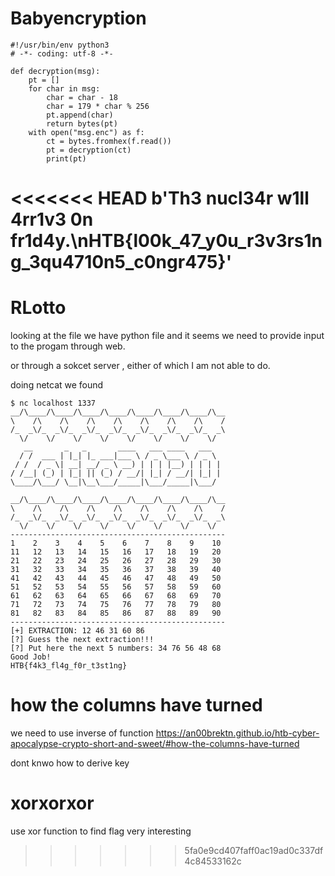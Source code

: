 # Babyencryption


```
#!/usr/bin/env python3
# -*- coding: utf-8 -*-

def decryption(msg):
    pt = []
    for char in msg:
        char = char - 18
        char = 179 * char % 256
        pt.append(char)
        return bytes(pt)
    with open("msg.enc") as f:
        ct = bytes.fromhex(f.read())
        pt = decryption(ct)
        print(pt)
```

<<<<<<< HEAD
b'Th3 nucl34r w1ll 4rr1v3 0n fr1d4y.\nHTB{l00k_47_y0u_r3v3rs1ng_3qu4710n5_c0ngr475}'
=======
# RLotto

looking at the file we have python file and it seems we need to provide input to the progam through web. 

or through a sokcet server , either of which I am not able to do.

doing netcat we found

```
$ nc localhost 1337
__/\____/\____/\____/\____/\____/\____/\____/\__
\    /\    /\    /\    /\    /\    /\    /\    /
/_  _\/_  _\/_  _\/_  _\/_  _\/_  _\/_  _\/_  _\
  \/    \/    \/    \/    \/    \/    \/    \/  
   __       _   _       ____   ___ ____   ___   
  / /  ___ | |_| |_ ___|___ \ / _ \___ \ / _ \  
 / /  / _ \| __| __/ _ \ __) | | | |__) | | | | 
/ /__| (_) | |_| || (_) / __/| |_| / __/| |_| | 
\____/\___/ \__|\__\___/_____|\___/_____|\___/  
                                                
__/\____/\____/\____/\____/\____/\____/\____/\__
\    /\    /\    /\    /\    /\    /\    /\    /
/_  _\/_  _\/_  _\/_  _\/_  _\/_  _\/_  _\/_  _\
  \/    \/    \/    \/    \/    \/    \/    \/  
------------------------------------------------
1    2    3    4    5    6    7    8    9    10
11   12   13   14   15   16   17   18   19   20
21   22   23   24   25   26   27   28   29   30
31   32   33   34   35   36   37   38   39   40
41   42   43   44   45   46   47   48   49   50
51   52   53   54   55   56   57   58   59   60
61   62   63   64   65   66   67   68   69   70
71   72   73   74   75   76   77   78   79   80
81   82   83   84   85   86   87   88   89   90
------------------------------------------------
[+] EXTRACTION: 12 46 31 60 86 
[?] Guess the next extraction!!!
[?] Put here the next 5 numbers: 34 76 56 48 68
Good Job!
HTB{f4k3_fl4g_f0r_t3st1ng}
```

# how the columns have turned 

we need to use inverse of function 
https://an00brektn.github.io/htb-cyber-apocalypse-crypto-short-and-sweet/#how-the-columns-have-turned

dont knwo how to derive key

# xorxorxor

use xor function to find flag very interesting
>>>>>>> 5fa0e9cd407faff0ac19ad0c337df4c84533162c

